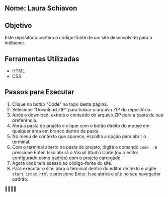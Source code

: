 ## Nome: Laura Schiavon

## Objetivo
Este repositório contém o código-fonte de um site desenvolvido para a Intibiome.

## Ferramentas Utilizadas
- HTML
- CSS

## Passos para Executar
1. Clique no botão "Code" no topo desta página.
2. Selecione "Download ZIP" para baixar o arquivo ZIP do repositório.
3. Após o download, extraia o conteúdo do arquivo ZIP para a pasta de sua preferência.
4. Abra a pasta do projeto e clique com o botão direito do mouse em qualquer área em branco dentro da pasta.
5. No menu de contexto que aparece, escolha a opção para abrir o terminal.
6. Com o terminal aberto na pasta do projeto, digite o comando `code .` e pressione Enter. Isso abrirá o Visual Studio Code (ou o editor configurado como padrão) com o projeto carregado.
7. Agora você tem acesso ao código-fonte do site.
8. Para executar o site, abra o terminal dentro do editor de texto e digite `start index.html` e pressione Enter. Isso abrirá o site no seu navegador padrão.

👩‍💻🚀✨
